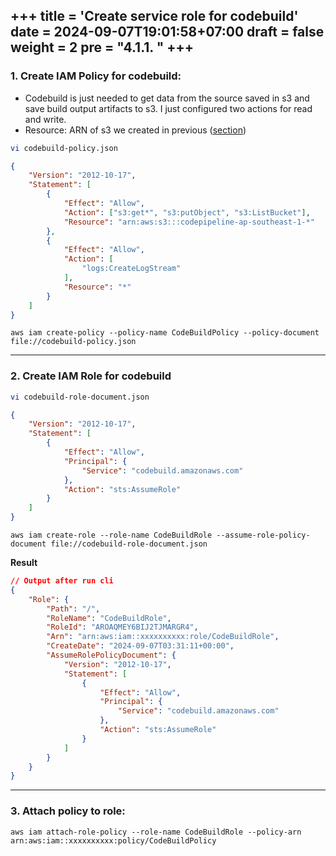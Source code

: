 +++
title = 'Create service role for codebuild'
date = 2024-09-07T19:01:58+07:00
draft = false
weight = 2
pre = "<b>4.1.1. </b>"
+++
---
### 1. Create IAM Policy for codebuild:
-   Codebuild is just needed to get data from the source saved in s3 and save build output artifacts to s3. I just configured two actions for read and write.
-   Resource: ARN of s3 we created in previous ([section]([#1-codebuild](/pre-install/create-s3/#create-s3-bucket-using-cli)))
<!-- - Need to change this -->

```bash
vi codebuild-policy.json
```

```json
{
    "Version": "2012-10-17",
    "Statement": [
        {
            "Effect": "Allow",
            "Action": ["s3:get*", "s3:putObject", "s3:ListBucket"],
            "Resource": "arn:aws:s3:::codepipeline-ap-southeast-1-*"
        },
        {
            "Effect": "Allow",
            "Action": [
                "logs:CreateLogStream"
            ],
            "Resource": "*"
        }
    ]
}
```

```console
aws iam create-policy --policy-name CodeBuildPolicy --policy-document file://codebuild-policy.json
```
---
### 2. Create IAM Role for codebuild
```bash
vi codebuild-role-document.json
```

```json
{
    "Version": "2012-10-17",
    "Statement": [
        {
            "Effect": "Allow",
            "Principal": {
                "Service": "codebuild.amazonaws.com"
            },
            "Action": "sts:AssumeRole"
        }
    ]
}
```

```console
aws iam create-role --role-name CodeBuildRole --assume-role-policy-document file://codebuild-role-document.json
```

**Result**
```json
// Output after run cli
{
    "Role": {
        "Path": "/",
        "RoleName": "CodeBuildRole",
        "RoleId": "AROAQMEY6BIJ2TJMARGR4",
        "Arn": "arn:aws:iam::xxxxxxxxxx:role/CodeBuildRole",
        "CreateDate": "2024-09-07T03:31:11+00:00",
        "AssumeRolePolicyDocument": {
            "Version": "2012-10-17",
            "Statement": [
                {
                    "Effect": "Allow",
                    "Principal": {
                        "Service": "codebuild.amazonaws.com"
                    },
                    "Action": "sts:AssumeRole"
                }
            ]
        }
    }
}
```
---
### 3. Attach policy to role:

```console
aws iam attach-role-policy --role-name CodeBuildRole --policy-arn arn:aws:iam::xxxxxxxxxx:policy/CodeBuildPolicy
```


